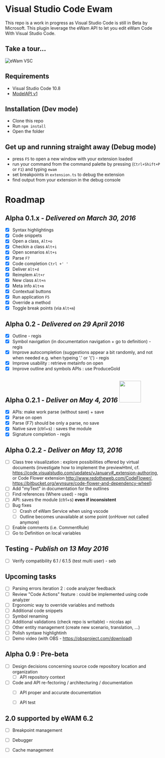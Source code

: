 # Visual Studio Code Ewam

This repo is a work in progress as Visual Studio Code is still in Beta by Microsoft.
This plugin leverage the eWam API to let you edit eWam Code With Visual Studio Code.

## Take a tour...
![eWam VSC](tour.gif)

## Requirements
* Visual Studio Code 10.8
* [ModelAPI v1](https://github.com/MphasisWyde/WydeActiveModelerAPI)

## Installation (Dev mode)
* Clone this repo
* Run `npm install`
* Open the folder

## Get up and running straight away (Debug mode)
* press `F5` to open a new window with your extension loaded
* run your command from the command palette by pressing (`Ctrl+Shift+P` or `F1`) and typing `ewam`
* set breakpoints in `extension.ts` to debug the extension
* find output from your extension in the debug console

# Roadmap

## Alpha 0.1.x - *Delivered on March 30, 2016*
- [x] Syntax highlightings 
- [x] Code snippets
- [x] Open a class, `Alt+o`  
- [x] Checkin a class `Alt+i` 
- [x] Open scenarios `Alt+s` 
- [x] Parse `F7` 
- [x] Code completion  `Ctrl +' '`
- [x] Deliver  `Alt+d`
- [x] Reimplem  `Alt+r`
- [x] New class  `Alt+n`
- [x] Meta info  `Alt+m`
- [x] Contextual buttons
- [x] Run application `F5`
- [x] Override a method
- [x] Toggle break points (via `Alt+m`)

## Alpha 0.2 - *Delivered on 29 April 2016*
   
- [x] Outline - regis
- [x] Symbol navigation (in documentation navigation + go to definition) - regis
- [x] Improve autocompletion (suggestions appear a bit randomly, and not when needed e.g. when typeing '.' or '(') - regis
- [x] Improve usability : retrieve metainfo on open
- [x] Improve outline and symbols APIs : use ProduceGold

## Alpha 0.2.1 - *Deliver on May 4, 2016* [<img src="https://cdn0.iconfinder.com/data/icons/star-wars/48/x-wing-512.png" width="70"/>](http://www.google.fr/search?q=may+the+4th)

- [x] APIs: make work parse (without save) + save
- [x] Parse on open
- [x] Parse (F7) should be only a parse, no save
- [x] Native save (ctrl+s) : saves the module
- [x] Signature completion - regis

## Alpha 0.2.2 - *Deliver on May 13, 2016*

- [ ] Class tree visualization : explore possibilities offered by virtual documents (investigate how to implement the previewHtml, cf. https://code.visualstudio.com/updates/vJanuary#_extension-authoring, or Code Flower extension http://www.redotheweb.com/CodeFlower/, https://bitbucket.org/wynsure/code-flower-and-dependency-wheel)
- [ ] Add "myText" in documentation for the outlines
- [ ] Find references (Where used) - regis
- [ ] API: saves the module (ctrl+s) **even if inconsistent**
- [ ] Bug fixes
    - [ ] Crash of eWam Service when using vscode
    - [ ] Outline becomes unavailable at some point (onHover not called anymore)
- [ ] Enable comments (i.e. CommentRule)
- [ ] Go to Definition on local variables

## Testing - *Publish on 13 May 2016*

- [ ] Verify compatibility 6.1 / 6.1.5 (test multi user) - seb

## Upcoming tasks

- [ ] Parsing errors iteration 2 : code analyzer feedback 
- [ ] Review "Code Actions" feature : could be implemented using code analyzer
- [ ] Ergonomic way to override variables and methods
- [ ] Additional code snippets
- [ ] Symbol renaming
- [ ] Additional validations (check repo is writable) - nicolas api
- [ ] Other entity management (create new scenario, translation, ...)
- [ ] Polish syntaxe highlightinh
- [ ] Demo video (with OBS - https://obsproject.com/download)

## Alpha 0.9 : Pre-beta

- [ ] Design decisions concerning source code repository location and organization
    - [ ] API repository context

- [ ] Code and API re-fectoring  / architecturing / documentation
    - [ ] API proper and accurate documentation
    - [ ] API test
    

## 2.0 supported by eWAM 6.2
- [ ] Breakpoint management
- [ ] Debugger
- [ ] Cache management







